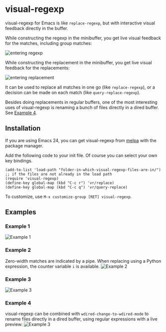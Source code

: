 # visual-regexp

visual-regexp for Emacs is like `replace-regexp`, but with interactive visual feedback directly in the buffer.

While constructing the regexp in the minibuffer, you get live visual feedback for the matches, including group matches:

![entering regexp](https://github.com/benma/visual-regexp.el/raw/master/screenshots/visual-regexp0A.png)

While constructing the replacement in the minibuffer, you get live visual feedback for the replacements:

![entering replacement](https://github.com/benma/visual-regexp.el/raw/master/screenshots/visual-regexp0B.png)

It can be used to replace all matches in one go (like `replace-regexp`), or a decision can be made on each match (like `query-replace-regexp`). 

Besides doing replacements in regular buffers, one of the most interesting uses of visual-regexp is renaming a bunch of files directly in a dired buffer. See [Example 4](#example4).

## Installation

If you are using Emacs 24, you can get visual-regexp from [melpa](http://melpa.milkbox.net/) with the package manager.

Add the following code to your init file. Of course you can select your own key bindings.

```Lisp
(add-to-list 'load-path "folder-in-which-visual-regexp-files-are-in/") ;; if the files are not already in the load path
(require 'visual-regexp)
(define-key global-map (kbd "C-c r") 'vr/replace)
(define-key global-map (kbd "C-c q") 'vr/query-replace)
```
To customize, use `M-x customize-group [RET] visual-regexp`. 

## Examples

### Example 1
![Example 1](https://github.com/benma/visual-regexp.el/raw/master/screenshots/montage1.png)
### Example 2
Zero-width matches are indicated by a pipe. When replacing using a Python expression, the counter variable `i` is available.
![Example 2](https://github.com/benma/visual-regexp.el/raw/master/screenshots/montage2.png)
### Example 3
![Example 3](https://github.com/benma/visual-regexp.el/raw/master/screenshots/montage3.png)
### <a name="example4"/>Example 4
visual-regexp can be combined with `wdired-change-to-wdired-mode` to rename files directly in a dired buffer, using regular expressions with a live preview:
![Example 3](https://github.com/benma/visual-regexp.el/raw/master/screenshots/visual-regexp5B.png)